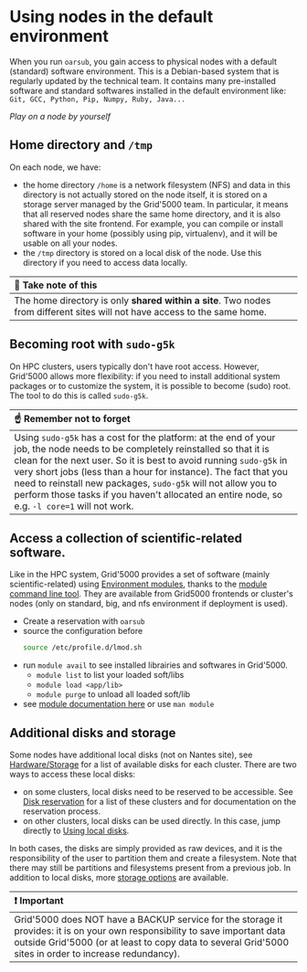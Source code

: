 # Using nodes in the default environment

When you run `oarsub`, you gain access to physical nodes with a default (standard) software environment. This is a Debian-based system that is regularly updated by the technical team. It contains many pre-installed software and standard softwares installed in the default environment like: `Git, GCC, Python, Pip, Numpy, Ruby, Java...`

*Play on a node by yourself*

## Home directory and `/tmp`

On each node, we have:
- the home directory `/home` is a network filesystem (NFS) and data in this directory is not actually stored on the node itself, it is stored on a storage server managed by the Grid'5000 team. In particular, it means that all reserved nodes share the same home directory, and it is also shared with the site frontend. For example, you can compile or install software in your home (possibly using pip, virtualenv), and it will be usable on all your nodes. 
- the `/tmp` directory is stored on a local disk of the node. Use this directory if you need to access data locally.

|:memo: Take note of this|
|:---|
|The home directory is only **shared within a site**. Two nodes from different sites will not have access to the same home.|

## Becoming root with `sudo-g5k`

On HPC clusters, users typically don't have root access. However, Grid'5000 allows more flexibility: if you need to install additional system packages or to customize the system, it is possible to become (sudo) root. The tool to do this is called `sudo-g5k`.

|:point_up: Remember not to forget|
|:---|
|Using `sudo-g5k` has a cost for the platform: at the end of your job, the node needs to be completely reinstalled so that it is clean for the next user. So it is best to avoid running `sudo-g5k` in very short jobs (less than a hour for instance). The fact that you need to reinstall new packages, `sudo-g5k` will not allow you to perform those tasks if you haven't allocated an entire node, so e.g. `-l core=1` will not work. |

## Access a collection of scientific-related software.

Like in the HPC system, Grid'5000 provides a set of software (mainly scientific-related) using [Environment modules](https://www.grid5000.fr/w/Environment_modules), thanks to the [module command line tool](http://modules.sourceforge.net). They are available from Grid5000 frontends or cluster's nodes (only on standard, big, and nfs environment if deployment is used). 

- Create a reservation with `oarsub`
- source the configuration before
  ```bash
  source /etc/profile.d/lmod.sh
  ```
- run `module avail` to see installed librairies and softwares in Grid'5000.
  - `module list` to list your loaded soft/libs
  - `module load <app/lib>`
  - `module purge` to unload all loaded soft/lib
- see [module documentation here](https://modules.readthedocs.io/en/latest/module.html) or use `man module`

## Additional disks and storage

Some nodes have additional local disks (not on Nantes site), see [Hardware/Storage](https://www.grid5000.fr/w/Hardware#Storage) for a list of available disks for each cluster. There are two ways to access these local disks:
- on some clusters, local disks need to be reserved to be accessible. See [Disk reservation](https://www.grid5000.fr/w/Disk_reservation) for a list of these clusters and for documentation on the reservation process.
- on other clusters, local disks can be used directly. In this case, jump directly to [Using local disks](https://www.grid5000.fr/w/Disk_reservation#Using_local_disks_once_connected_on_the_nodes).

In both cases, the disks are simply provided as raw devices, and it is the responsibility of the user to partition them and create a filesystem. Note that there may still be partitions and filesystems present from a previous job. In addition to local disks, more [storage options](https://www.grid5000.fr/w/Storage) are available. 

|:exclamation: Important |
|:---|
|Grid'5000 does NOT have a BACKUP service for the storage it provides: it is on your own responsibility to save important data outside Grid'5000 (or at least to copy data to several Grid'5000 sites in order to increase redundancy). |


